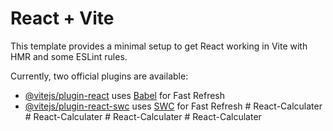 # React + Vite

This template provides a minimal setup to get React working in Vite with HMR and some ESLint rules.

Currently, two official plugins are available:

- [@vitejs/plugin-react](https://github.com/vitejs/vite-plugin-react/blob/main/packages/plugin-react/README.md) uses [Babel](https://babeljs.io/) for Fast Refresh
- [@vitejs/plugin-react-swc](https://github.com/vitejs/vite-plugin-react-swc) uses [SWC](https://swc.rs/) for Fast Refresh
#   R e a c t - C a l c u l a t e r  
 #   R e a c t - C a l c u l a t e r  
 #   R e a c t - C a l c u l a t e r  
 #   R e a c t - C a l c u l a t e r  
 